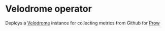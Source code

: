 # Velodrome operator

Deploys a [Velodrome](https://github.com/kubernetes/test-infra/tree/master/velodrome) instance for collecting metrics from Github for [Prow](https://github.com/kubernetes/test-infra/tree/master/prow)
